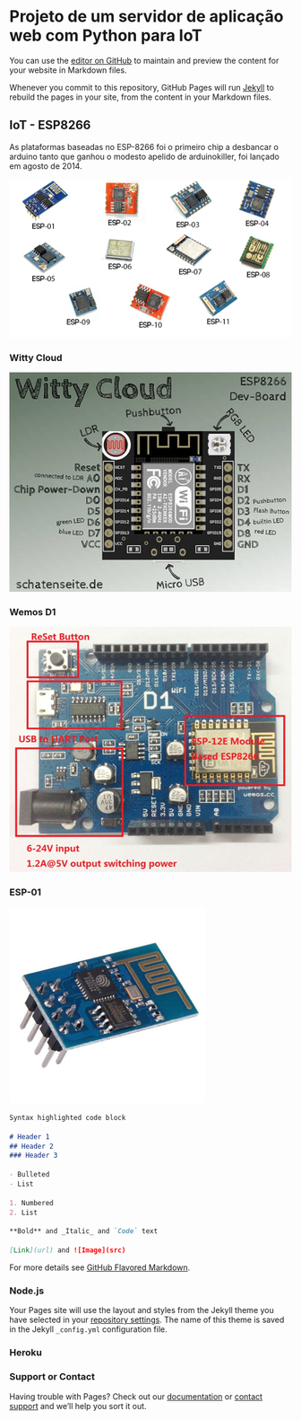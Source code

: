 # Projeto de um servidor de aplicação web com Python para IoT

You can use the [editor on GitHub](https://github.com/3w3rt0n/ServerNodeJSIoT/edit/master/README.md) to maintain and preview the content for your website in Markdown files.

Whenever you commit to this repository, GitHub Pages will run [Jekyll](https://jekyllrb.com/) to rebuild the pages in your site, from the content in your Markdown files.

## IoT - ESP8266

As plataformas baseadas no ESP-8266 foi o primeiro chip a desbancar o arduino tanto que ganhou o modesto apelido de arduinokiller, foi lançado em agosto de 2014.

![Image](https://github.com/3w3rt0n/ServerNodeJSIoT/blob/master/Documentacao/Imagens/modulos-esp8266.png)

### Witty Cloud

![Image](https://github.com/3w3rt0n/ServerNodeJSIoT/blob/master/Documentacao/Imagens/ESP8266-Witty.jpg)

### Wemos D1

![Image](https://github.com/3w3rt0n/ServerNodeJSIoT/blob/master/Documentacao/Imagens/wemosd1.jpg)

### ESP-01

![Image](https://github.com/3w3rt0n/ServerNodeJSIoT/blob/master/Documentacao/Imagens/esp8266-esp01.jpg)

```markdown
Syntax highlighted code block

# Header 1
## Header 2
### Header 3

- Bulleted
- List

1. Numbered
2. List

**Bold** and _Italic_ and `Code` text

[Link](url) and ![Image](src)
```

For more details see [GitHub Flavored Markdown](https://guides.github.com/features/mastering-markdown/).

### Node.js

Your Pages site will use the layout and styles from the Jekyll theme you have selected in your [repository settings](https://github.com/3w3rt0n/ServerNodeJSIoT/settings). The name of this theme is saved in the Jekyll `_config.yml` configuration file.

### Heroku



### Support or Contact

Having trouble with Pages? Check out our [documentation](https://help.github.com/categories/github-pages-basics/) or [contact support](https://github.com/contact) and we’ll help you sort it out.
